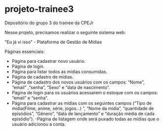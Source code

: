 # projeto-trainee3
Depositório do grupo 3 do trainee da CPEJr

Nesse projeto, precisamos realizar o seguinte sistema web:

"Eu já vi isso"  - Plataforma de Gestão de Mídias

Páginas essenciais:
- Página para cadastrar novo usuário. 
- Página de login. 
- Página para listar todos as mídias consumidas. 
- Página de cadastro de mídias.
- Página de cadastro dos  novos usuários com os campos: “Nome”, “email” ,“senha”, “Sexo” e “data de  nascimento”.
- Página de login para os usuários acessarem o estoque com os campos: “email” e “senha”.
- Página para cadastrar as mídias com os seguintes campos (“Tipo de mídia(Filme, anime, série, jogos…)
”, “Nome da midia”, “quantidade de episódios”, “Gênero”, “data de lançamento” e “duração média de cada episódio”).
-Página de listagem onde será puxado todas as mídias que o usuário adicionou a conta.